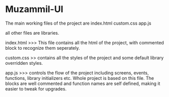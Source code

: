 # Muzammil-UI
The main working files of the project are 
index.html
custom.css
app.js

all other files are libraries.

index.html >>> This file contains all the html of the project, with commented block to recognize them seperately.

custom.css >> contains all the styles of the project and some default library overridden styles.

app.js >>> controls the flow of the project including screens, events, functions, library initializers etc. Whole project is based on this file. The blocks are well commented and function names are self defined, making it easier to tweak for upgrades.